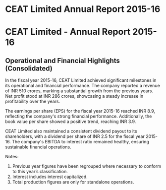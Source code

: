 # CEAT Limited Annual Report 2015-16

# CEAT Limited - Annual Report 2015-16

## Operational and Financial Highlights (Consolidated)

In the fiscal year 2015-16, CEAT Limited achieved significant milestones in its operational and financial performance. The company reported a revenue of INR 510 crores, marking a substantial growth from the previous years. Net profit stood at INR 286 crores, showcasing a steady increase in profitability over the years.

The earnings per share (EPS) for the fiscal year 2015-16 reached INR 8.9, reflecting the company's strong financial performance. Additionally, the book value per share showed a positive trend, reaching INR 3.9.

CEAT Limited also maintained a consistent dividend payout to its shareholders, with a dividend per share of INR 2.5 for the fiscal year 2015-16. The company's EBITDA to interest ratio remained healthy, ensuring sustainable financial operations.

Notes:

1. Previous year figures have been regrouped where necessary to conform to this year’s classification.
2. Interest includes interest capitalized.
3. Total production figures are only for standalone operations.